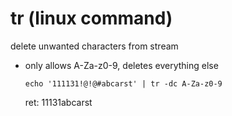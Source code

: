 # tr (linux command)

delete unwanted characters from stream

- only allows A-Za-z0-9, deletes everything else

  `echo '111131!@!@#abcarst' | tr -dc A-Za-z0-9`

  ret: 11131abcarst

